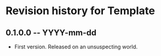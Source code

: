 # Revision history for Template

## 0.1.0.0 -- YYYY-mm-dd

* First version. Released on an unsuspecting world.
